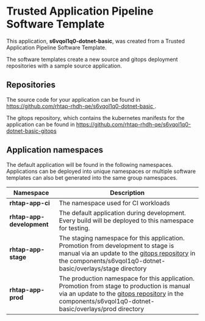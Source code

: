 # Trusted Application Pipeline Software Template

This application, **s6vqol1q0-dotnet-basic**, was created from a Trusted Application Pipeline Software Template.

The software templates create a new source and gitops deployment repositories with a sample source application. 

## Repositories

The source code for your application can be found in [https://github.com/rhtap-rhdh-qe/s6vqol1q0-dotnet-basic ](https://github.com/rhtap-rhdh-qe/s6vqol1q0-dotnet-basic ).
 
The gitops repository, which contains the kubernetes manifests for the application can be found in 
[https://github.com/rhtap-rhdh-qe/s6vqol1q0-dotnet-basic-gitops ](https://github.com/rhtap-rhdh-qe/s6vqol1q0-dotnet-basic-gitops ) 

## Application namespaces 

The default application will be found in the following namespaces. Applications can be deployed into unique namespaces or multiple software templates can also bet generated into the same group namespaces.  

|  Namespace   |  Description   |  
| -------- | -------- |
| **rhtap-app-ci** | The namespace used for CI workloads |
| **rhtap-app-development** | The default application during development. Every build will be deployed to this namespace for testing. |
| **rhtap-app-stage** | The staging namespace for this application. Promotion from development to stage is manual via an update to the [gitops repository](https://github.com/rhtap-rhdh-qe/s6vqol1q0-dotnet-basic-gitops ) in the components/s6vqol1q0-dotnet-basic/overlays/stage directory |
| **rhtap-app-prod** | The production namespace for this application. Promotion from stage to production is manual via an update to the [gitops repository](https://github.com/rhtap-rhdh-qe/s6vqol1q0-dotnet-basic-gitops ) in the components/s6vqol1q0-dotnet-basic/overlays/prod directory |